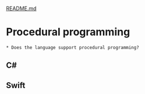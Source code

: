 [README.md](../README.md)

# Procedural programming
    * Does the language support procedural programming?


## C#



## Swift

